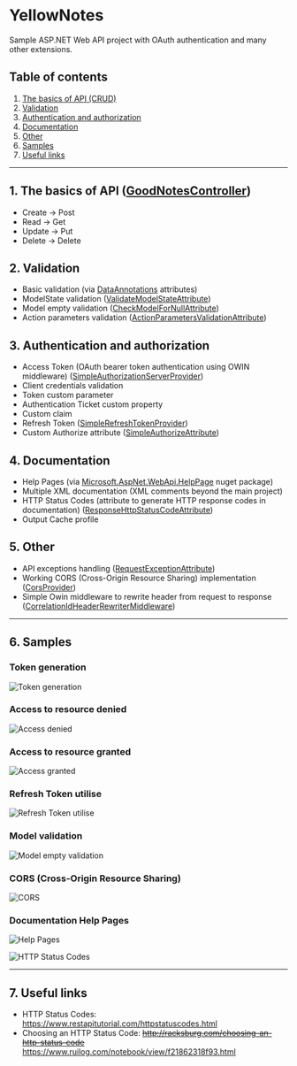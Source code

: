 # YellowNotes

Sample ASP.NET Web API project with OAuth authentication and many other extensions.

## Table of contents

1. [The basics of API (CRUD)](#1-the-basics-of-api-goodnotescontroller)
2. [Validation](#2-validation)
3. [Authentication and authorization](#3-authentication-and-authorization)
4. [Documentation](#4-documentation)
5. [Other](#5-other)
6. [Samples](#6-samples)
7. [Useful links](#7-useful-links)

---

## 1. The basics of API ([GoodNotesController](YellowNotes/YellowNotes.Api/Controllers/GoodNotesController.cs))

* Create -> Post
* Read -> Get
* Update -> Put
* Delete -> Delete

## 2. Validation

* Basic validation (via [DataAnnotations](https://msdn.microsoft.com/en-us/library/system.componentmodel.dataannotations.aspx) attributes)
* ModelState validation ([ValidateModelStateAttribute](YellowNotes/YellowNotes.Api/Attributes/ValidateModelStateAttribute.cs))
* Model empty validation ([CheckModelForNullAttribute](YellowNotes/YellowNotes.Api/Attributes/CheckModelForNullAttribute.cs))
* Action parameters validation ([ActionParametersValidationAttribute](YellowNotes/YellowNotes.Api/Attributes/ActionParametersValidationAttribute.cs))

## 3. Authentication and authorization

* Access Token (OAuth bearer token authentication using OWIN middleware) ([SimpleAuthorizationServerProvider](YellowNotes/YellowNotes.Api/Providers/SimpleAuthorizationServerProvider.cs))
* Client credentials validation
* Token custom parameter
* Authentication Ticket custom property
* Custom claim
* Refresh Token ([SimpleRefreshTokenProvider](YellowNotes/YellowNotes.Api/Providers/SimpleRefreshTokenProvider.cs))
* Custom Authorize attribute ([SimpleAuthorizeAttribute](YellowNotes/YellowNotes.Api/Attributes/SimpleAuthorizeAttribute.cs))

## 4. Documentation

* Help Pages (via [Microsoft.AspNet.WebApi.HelpPage](https://www.nuget.org/packages/Microsoft.AspNet.WebApi.HelpPage/) nuget package)
* Multiple XML documentation (XML comments beyond the main project)
* HTTP Status Codes (attribute to generate HTTP response codes in documentation) ([ResponseHttpStatusCodeAttribute](YellowNotes/YellowNotes.Api/Attributes/ResponseHttpStatusCodeAttribute.cs))
* Output Cache profile

## 5. Other

* API exceptions handling ([RequestExceptionAttribute](YellowNotes/YellowNotes.Api/Attributes/RequestExceptionAttribute.cs))
* Working CORS (Cross-Origin Resource Sharing) implementation ([CorsProvider](YellowNotes/YellowNotes.Api/Providers/CorsProvider.cs))
* Simple Owin middleware to rewrite header from request to response  ([CorrelationIdHeaderRewriterMiddleware](YellowNotes/YellowNotes.Api/Middlewares/CorrelationIdHeaderRewriterMiddleware.cs))

---

## 6. Samples

### Token generation

![Token generation](.assets/yellownotes-token-generation.png "Token generation")

### Access to resource denied

![Access denied](.assets/yellownotes-access-denied.png "Access denied")

### Access to resource granted

![Access granted](.assets/yellownotes-access-granted.png "Access granted")

### Refresh Token utilise

![Refresh Token utilise](.assets/yellownotes-refresh-token.png "Refresh Token utilise")

### Model validation

![Model empty validation](.assets/yellownotes-model-empty.png "Model empty validation")

### CORS (Cross-Origin Resource Sharing)

![CORS](.assets/yellownotes-cors.png "CORS")

### Documentation Help Pages

![Help Pages](.assets/yellownotes-help-pages.png "Help Pages")

![HTTP Status Codes](.assets/yellownotes-http-statuses.png "HTTP Status Codes")

---

## 7. Useful links

* HTTP Status Codes: https://www.restapitutorial.com/httpstatuscodes.html
* Choosing an HTTP Status Code: ~~http://racksburg.com/choosing-an-http-status-code~~ https://www.ruilog.com/notebook/view/f21862318f93.html
